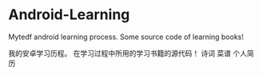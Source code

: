 Android-Learning
================

Mytedf android learning process. Some source code of learning books!

我的安卓学习历程。 在学习过程中所用的学习书籍的源代码！
诗词 菜谱 个人简历
